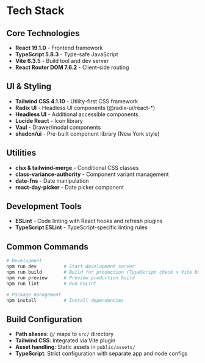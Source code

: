 # Tech Stack

## Core Technologies

- **React 19.1.0** - Frontend framework
- **TypeScript 5.8.3** - Type-safe JavaScript
- **Vite 6.3.5** - Build tool and dev server
- **React Router DOM 7.6.2** - Client-side routing

## UI & Styling

- **Tailwind CSS 4.1.10** - Utility-first CSS framework
- **Radix UI** - Headless UI components (@radix-ui/react-\*)
- **Headless UI** - Additional accessible components
- **Lucide React** - Icon library
- **Vaul** - Drawer/modal components
- **shadcn/ui** - Pre-built component library (New York style)

## Utilities

- **clsx & tailwind-merge** - Conditional CSS classes
- **class-variance-authority** - Component variant management
- **date-fns** - Date manipulation
- **react-day-picker** - Date picker component

## Development Tools

- **ESLint** - Code linting with React hooks and refresh plugins
- **TypeScript ESLint** - TypeScript-specific linting rules

## Common Commands

```bash
# Development
npm run dev          # Start development server
npm run build        # Build for production (TypeScript check + Vite build)
npm run preview      # Preview production build
npm run lint         # Run ESLint

# Package management
npm install          # Install dependencies
```

## Build Configuration

- **Path aliases**: `@/` maps to `src/` directory
- **Tailwind CSS**: Integrated via Vite plugin
- **Asset handling**: Static assets in `public/assets/`
- **TypeScript**: Strict configuration with separate app and node configs
